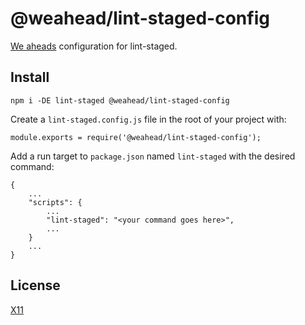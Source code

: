 # @weahead/lint-staged-config

[We aheads](https://www.weahead.se/) configuration for lint-staged.

## Install

```
npm i -DE lint-staged @weahead/lint-staged-config
```

Create a `lint-staged.config.js` file in the root of your project with:

```
module.exports = require('@weahead/lint-staged-config');
```

Add a run target to `package.json` named `lint-staged` with the desired command:

```
{
    ...
    "scripts": {
        ...
        "lint-staged": "<your command goes here>",
        ...
    }
    ...
}
```

## License

[X11](LICENSE)
